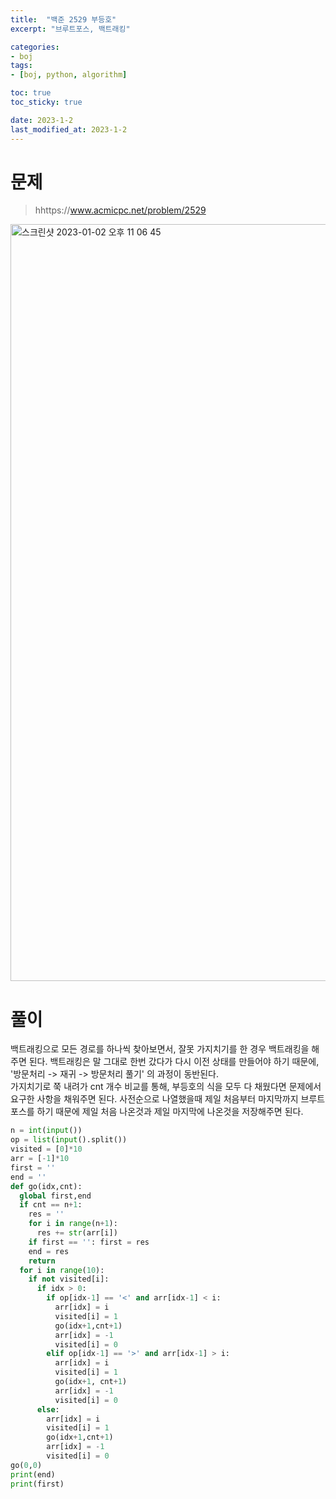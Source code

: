 ```yaml
---
title:  "백준 2529 부등호"
excerpt: "브루트포스, 백트래킹"

categories:
- boj
tags:
- [boj, python, algorithm]

toc: true
toc_sticky: true

date: 2023-1-2
last_modified_at: 2023-1-2
---
```


# 문제

> hhttps://www.acmicpc.net/problem/2529

<img width="1211" alt="스크린샷 2023-01-02 오후 11 06 45" src="https://user-images.githubusercontent.com/59720037/210242306-021db4a1-ab38-4316-92b4-b9f7ba917720.png">


# 풀이

백트래킹으로 모든 경로를 하나씩 찾아보면서, 잘못 가지치기를 한 경우 백트래킹을 해주면 된다.
백트래킹은 말 그대로 한번 갔다가 다시 이전 상태를 만들어야 하기 때문에,
'방문처리 -> 재귀 -> 방문처리 풀기' 의 과정이 동반된다.<br/>
가지치기로 쭉 내려가 cnt 개수 비교를 통해, 부등호의 식을 모두 다 채웠다면 문제에서 요구한 사항을 채워주면 된다.
사전순으로 나열했을때 제일 처음부터 마지막까지 브루트 포스를 하기 때문에
제일 처음 나온것과 제일 마지막에 나온것을 저장해주면 된다.

```python
n = int(input())
op = list(input().split())
visited = [0]*10
arr = [-1]*10
first = ''
end = ''
def go(idx,cnt):
  global first,end
  if cnt == n+1:
    res = ''
    for i in range(n+1):
      res += str(arr[i])
    if first == '': first = res
    end = res
    return
  for i in range(10):
    if not visited[i]:
      if idx > 0:
        if op[idx-1] == '<' and arr[idx-1] < i:
          arr[idx] = i
          visited[i] = 1
          go(idx+1,cnt+1)
          arr[idx] = -1
          visited[i] = 0
        elif op[idx-1] == '>' and arr[idx-1] > i:
          arr[idx] = i
          visited[i] = 1
          go(idx+1, cnt+1)
          arr[idx] = -1
          visited[i] = 0
      else:
        arr[idx] = i
        visited[i] = 1
        go(idx+1,cnt+1)
        arr[idx] = -1
        visited[i] = 0
go(0,0)
print(end)
print(first)
```
